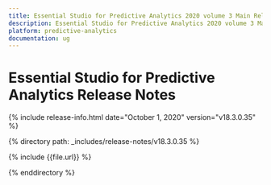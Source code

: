 ```yaml
---
title: Essential Studio for Predictive Analytics 2020 volume 3 Main Release Notes  
description: Essential Studio for Predictive Analytics 2020 volume 3 Main Release Notes  
platform: predictive-analytics
documentation: ug
---
```


# Essential Studio for Predictive Analytics  Release Notes  

{% include release-info.html date="October 1, 2020"  version="v18.3.0.35" %} 


{% directory path: _includes/release-notes/v18.3.0.35 %}

{% include {{file.url}} %}

{% enddirectory %}